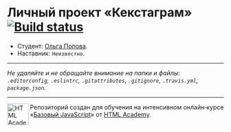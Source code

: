 # Личный проект «Кекстаграм» [![Build status][travis-image]][travis-url]

* Студент: [Ольга Попова](https://up.htmlacademy.ru/javascript/10/user/421229).
* Наставник: `Неизвестно`.

---

_Не удаляйте и не обращайте внимание на папки и файлы:_<br>
_`.editorconfig`, `.eslintrc`, `.gitattributes`, `.gitignore`, `.travis.yml`, `package.json`._

---

<a href="https://htmlacademy.ru/intensive/javascript"><img align="left" width="50" height="50" title="HTML Academy" src="https://up.htmlacademy.ru/static/img/intensive/javascript/logo-for-github.svg"></a>

Репозиторий создан для обучения на интенсивном онлайн‑курсе «[Базовый JavaScript](https://htmlacademy.ru/intensive/javascript)» от [HTML Academy](https://htmlacademy.ru).

[travis-image]: https://travis-ci.org/htmlacademy-javascript/421229-kekstagram.svg?branch=master
[travis-url]: https://travis-ci.org/htmlacademy-javascript/421229-kekstagram
